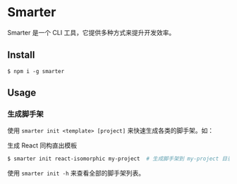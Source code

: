 # Smarter

Smarter 是一个 CLI 工具，它提供多种方式来提升开发效率。

## Install

```
$ npm i -g smarter
```

## Usage

### 生成脚手架

使用 `smarter init <template> [project]` 来快速生成各类的脚手架。如：

生成 React 同构直出模板
```bash
$ smarter init react-isomorphic my-project  # 生成脚手架到 my-project 目录下
```

使用 `smarter init -h` 来查看全部的脚手架列表。
